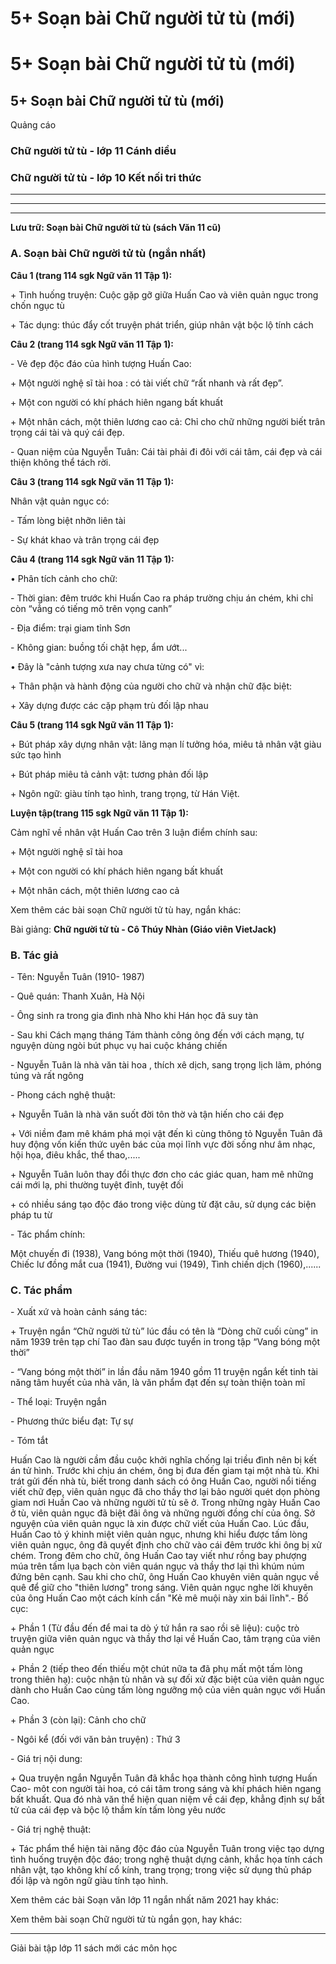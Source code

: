 # 5+ Soạn bài Chữ người tử tù (mới)

# 5+ Soạn bài Chữ người tử tù (mới)

## 5+ Soạn bài Chữ người tử tù (mới)

Quảng cáo

### Chữ người tử tù - lớp 11 Cánh diều

### Chữ người tử tù - lớp 10 Kết nối tri thức

* * *

* * *

* * *

**Lưu trữ: Soạn bài Chữ người tử tù (sách Văn 11 cũ)**

### **A. Soạn bài Chữ người tử tù (ngắn nhất)**

**Câu 1 (trang 114 sgk Ngữ văn 11 Tập 1):**

\+ Tình huống truyện: Cuộc gặp gỡ giữa Huấn Cao và viên quản ngục trong chốn ngục tù 

\+ Tác dụng: thúc đẩy cốt truyện phát triển, giúp nhân vật bộc lộ tính cách 

**Câu 2 (trang 114 sgk Ngữ văn 11 Tập 1):**

\- Vẻ đẹp độc đáo của hình tượng Huấn Cao: 

\+ Một người nghệ sĩ tài hoa : có tài viết chữ “rất nhanh và rất đẹp”. 

\+ Một con người có khí phách hiên ngang bất khuất 

\+ Một nhân cách, một thiên lương cao cả: Chỉ cho chữ những người biết trân trọng cái tài và quý cái đẹp. 

\- Quan niệm của Nguyễn Tuân: Cái tài phải đi đôi với cái tâm, cái đẹp và cái thiện không thể tách rời. 

**Câu 3 (trang 114 sgk Ngữ văn 11 Tập 1):**

Nhân vật quản ngục có: 

\- Tấm lòng biệt nhỡn liên tài 

\- Sự khát khao và trân trọng cái đẹp 

**Câu 4 (trang 114 sgk Ngữ văn 11 Tập 1):**

• Phân tích cảnh cho chữ: 

\- Thời gian: đêm trước khi Huấn Cao ra pháp trường chịu án chém, khi chỉ còn “vẳng có tiếng mõ trên vọng canh” 

\- Địa điểm: trại giam tỉnh Sơn 

\- Không gian: buồng tối chật hẹp, ẩm ướt... 

• Đây là "cảnh tượng xưa nay chưa từng có" vì: 

\+ Thân phận và hành động của người cho chữ và nhận chữ đặc biệt: 

\+ Xây dựng được các cặp phạm trù đối lập nhau 

**Câu 5 (trang 114 sgk Ngữ văn 11 Tập 1):**

\+ Bút pháp xây dựng nhân vật: lãng mạn lí tưởng hóa, miêu tả nhân vật giàu sức tạo hình 

\+ Bút pháp miêu tả cảnh vật: tương phản đối lập 

\+ Ngôn ngữ: giàu tính tạo hình, trang trọng, từ Hán Việt. 

**Luyện tập(trang 115 sgk Ngữ văn 11 Tập 1):**

Cảm nghĩ về nhân vật Huấn Cao trên 3 luận điểm chính sau: 

\+ Một người nghệ sĩ tài hoa 

\+ Một con người có khí phách hiên ngang bất khuất 

\+ Một nhân cách, một thiên lương cao cả 

Xem thêm các bài soạn Chữ người tử tù hay, ngắn khác:

Bài giảng: **Chữ người tử tù - Cô Thúy Nhàn (Giáo viên VietJack)**

### **B. Tác giả**

\- Tên: Nguyễn Tuân (1910- 1987)

\- Quê quán: Thanh Xuân, Hà Nội

\- Ông sinh ra trong gia đình nhà Nho khi Hán học đã suy tàn

\- Sau khi Cách mạng tháng Tám thành công ông đến với cách mạng, tự nguyện dùng ngòi bút phục vụ hai cuộc kháng chiến

\- Nguyễn Tuân là nhà văn tài hoa , thích xê dịch, sang trọng lịch lãm, phóng túng và rất ngông

\- Phong cách nghệ thuật: 

\+ Nguyễn Tuân là nhà văn suốt đời tôn thờ và tận hiến cho cái đẹp

\+ Với niềm đam mê khám phá mọi vật đến kì cùng thông tỏ Nguyễn Tuân đã huy động vốn kiến thức uyên bác của mọi lĩnh vực đời sống như âm nhạc, hội họa, điêu khắc, thể thao,.....

\+ Nguyễn Tuân luôn thay đổi thực đơn cho các giác quan, ham mê những cái mới lạ, phi thường tuyệt đỉnh, tuyệt đối

\+ có nhiều sáng tạo độc đáo trong việc dùng từ đặt câu, sử dụng các biện pháp tu từ

\- Tác phẩm chính: 

Một chuyến đi (1938), Vang bóng một thời (1940), Thiếu quê hương (1940), Chiếc lư đồng mắt cua (1941), Đường vui (1949), Tình chiến dịch (1960),......

### **C. Tác phẩm**

\- Xuất xứ và hoàn cảnh sáng tác: 

\+ Truyện ngắn “Chữ người tử tù” lúc đầu có tên là “Dòng chữ cuối cùng” in năm 1939 trên tạp chí Tao đàn sau được tuyển in trong tập “Vang bóng một thời”

\- “Vang bóng một thời” in lần đầu năm 1940 gồm 11 truyện ngắn kết tinh tài năng tâm huyết của nhà văn, là văn phẩm đạt đến sự toàn thiện toàn mĩ

\- Thể loại: Truyện ngắn

\- Phương thức biểu đạt: Tự sự

\- Tóm tắt 

Huấn Cao là người cầm đầu cuộc khởi nghĩa chống lại triều đình nên bị kết án tử hình. Trước khi chịu án chém, ông bị đưa đến giam tại một nhà tù. Khi trát gửi đến nhà tù, biết trong danh sách có ông Huấn Cao, người nổi tiếng viết chữ đẹp, viên quản ngục đã cho thầy thơ lại bảo người quét dọn phòng giam nơi Huấn Cao và những người tử tù sẽ ở. Trong những ngày Huấn Cao ở tù, viên quản ngục đã biệt đãi ông và những người đồng chí của ông. Sở nguyện của viên quản ngục là xin được chữ viết của Huấn Cao. Lúc đầu, Huấn Cao tỏ ý khinh miệt viên quản ngục, nhưng khi hiểu được tấm lòng viên quản ngục, ông đã quyết định cho chữ vào cái đêm trước khi ông bị xử chém. Trong đêm cho chữ, ông Huấn Cao tay viết như rồng bay phượng múa trên tấm lụa bạch còn viên quán ngục và thầy thơ lại thì khúm núm đứng bên cạnh. Sau khi cho chữ, ông Huấn Cao khuyên viên quản ngục về quê để giữ cho "thiên lương" trong sáng. Viên quản ngục nghe lời khuyên của ông Huấn Cao một cách kính cẩn "Kẻ mê muội này xin bái lĩnh".\- Bố cục: 

\+ Phần 1 (Từ đầu đến để mai ta dò ý tứ hắn ra sao rồi sẽ liệu): cuộc trò truyện giữa viên quản ngục và thầy thơ lại về Huấn Cao, tâm trạng của viên quản ngục

\+ Phần 2 (tiếp theo đến thiếu một chút nữa ta đã phụ mất một tấm lòng trong thiên hạ): cuộc nhận tù nhân và sự đối xử đặc biệt của viên quản ngục dành cho Huấn Cao cùng tấm lòng ngưỡng mộ của viên quản ngục với Huấn Cao.

\+ Phần 3 (còn lại): Cảnh cho chữ

\- Ngôi kể (đối với văn bản truyện) : Thứ 3

\- Giá trị nội dung: 

\+ Qua truyện ngắn Nguyễn Tuân đã khắc họa thành công hình tượng Huấn Cao- môt con người tài hoa, có cái tâm trong sáng và khí phách hiên ngang bất khuất. Qua đó nhà văn thể hiện quan niệm về cái đẹp, khẳng định sự bất tử của cái đẹp và bộc lộ thầm kín tấm lòng yêu nước

\- Giá trị nghệ thuật: 

\+ Tác phẩm thể hiện tài năng độc đáo của Nguyễn Tuân trong việc tạo dựng tình huống truyện độc đáo; trong nghệ thuật dựng cảnh, khắc họa tính cách nhân vật, tạo không khí cổ kính, trang trọng; trong việc sử dụng thủ pháp đối lập và ngôn ngữ giàu tính tạo hình.

Xem thêm các bài Soạn văn lớp 11 ngắn nhất năm 2021 hay khác:

Xem thêm bài soạn Chữ người tử tù ngắn gọn, hay khác:

* * *

Giải bài tập lớp 11 sách mới các môn học
